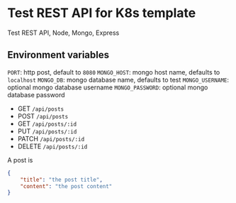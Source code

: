 # Test REST API for K8s template

Test REST API, Node, Mongo, Express

## Environment variables

`PORT`: http post, default to `8080`
`MONGO_HOST`: mongo host name, defaults to `localhost`
`MONGO_DB`: mongo database name, defaults to test
`MONGO_USERNAME`: optional mongo database username
`MONGO_PASSWORD`: optional mongo database password

* GET `/api/posts`
* POST `/api/posts`
* GET `/api/posts/:id`
* PUT `/api/posts/:id`
* PATCH `/api/posts/:id`
* DELETE `/api/posts/:id`

A post is

```json
{
    "title": "the post title",
    "content": "the post content"
}
```
